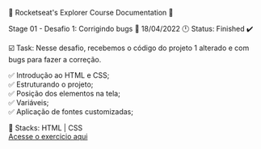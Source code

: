 🚀 Rocketseat's Explorer Course Documentation 📁

Stage 01 - Desafio 1: Corrigindo bugs 
📅 18/04/2022 🕛 Status: Finished ✔️

☑️ Task: Nesse desafio, recebemos o código do projeto 1 alterado e com bugs para fazer a correção.

✅ Introdução ao HTML e CSS;<br>
✅ Estruturando o projeto;<br>
✅ Posição dos elementos na tela;<br> 
✅ Variáveis;<br>
✅ Aplicação de fontes customizadas;<br>

📌 Stacks: HTML | CSS<br>
<a href="https://gabriel-adsv.github.io/projeto01/" rel="nofollow">Acesse o exercicio aqui</a>
